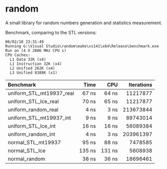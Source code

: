# random

A small library for random numbers generation and statistics measurement. 

Benchmark, comparing to the STL versions:

```
06/02/18 23:31:49
Running G:\Visual Studio\random\make\vs141\x64\Release\benchmark.exe
Run on (4 X 2806 MHz CPU s)
CPU Caches:
  L1 Data 32K (x4)
  L1 Instruction 32K (x4)
  L2 Unified 262K (x4)
  L3 Unified 8388K (x1)
```
| Benchmark                | Time   | CPU     | Iterations |
| :----------------------- | -----: | ------: | ---------: |
| uniform_STL_mt19937_real |  67 ns |   64 ns |  11217877  |
| uniform_STL_lce_real     |  70 ns |   65 ns |  11217877  |
| uniform_random_real      |   4 ns |    3 ns | 213673844  |
| uniform_STL_mt19937_int  |   9 ns |    9 ns |  89743014  |
| uniform_STL_lce_int      |  16 ns |   16 ns |  56089384  |
| uniform_random_int       |   4 ns |    3 ns | 203961397  |
| normal_STL_mt19937       |  95 ns |   88 ns |   7478585  |
| normal_STL_lce           | 135 ns |  131 ns |   5608938  |
| normal_random            |  38 ns |   36 ns |  18696461  |